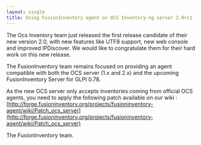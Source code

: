 ```yaml
---
layout: single
title: Using FusionInventory agent on OCS Inventory-ng server 2.0rc1
---
```


The Ocs Inventory team just released the first release candidate of their new version 2.0, with new features like UTF8 support, new web console and improved IPDiscover. We would like to congratulate them for their hard work on this new release.

The FusionInventory team remains focused on providing an agent compatible with both the OCS server (1.x and 2.x) and the upcoming FusionInventory Server for GLPI 0.78.

As the new OCS server only accepts inventories coming from official OCS agents, you need to apply the following patch available on our wiki : [http://forge.fusioninventory.org/projects/fusioninventory-agent/wiki/Patch_ocs_server](http://forge.fusioninventory.org/projects/fusioninventory-agent/wiki/Patch_ocs_server)

The FusionInventory team.
